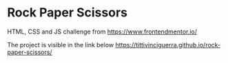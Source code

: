 # Rock Paper Scissors
HTML, CSS and JS challenge from https://www.frontendmentor.io/

The project is visible in the link below
https://tittivinciguerra.github.io/rock-paper-scissors/
